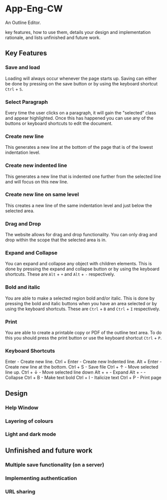 # App-Eng-CW
An Outline Editor.

key features, how to use them, details your design and implementation rationale, and lists unfinished and future work.

## Key Features

### Save and load
Loading will always occur whenever the page starts up.
Saving can either be done by pressing on the save button or by using the keyboard shortcut `Ctrl` + `S`.

### Select Paragraph
Every time the user clicks on a paragraph, it will gain the "selected" class and appear highlighted. Once this has happened you can use any of the buttons or keyboard shortcuts to edit the document.

### Create new line
This generates a new line at the bottom of the page that is of the lowest indentation level.

### Create new indented line 
This generates a new line that is indented one further from the selected line and will focus on this new line.

### Create new line on same level 
This creates a new line of the same indentation level and just below the selected area.

### Drag and Drop
The website allows for drag and drop functionality.
You can only drag and drop within the scope that the selected area is in.

### Expand and Collapse
You can expand and collapse any object with children elements.
This is done by pressing the expand and collapse button or by using the keyboard shortcuts. These are `Alt` + `+` and `Alt` + `-` respectively.

### Bold and italic 
You are able to make a selected region bold and/or italic.
This is done by pressing the bold and italic buttons when you have an area selected or by using the keyboard shortcuts. These are `Ctrl` + `B` and `Ctrl` + `I` respectively.


### Print
You are able to create a printable copy or PDF of the outline text area.
To do this you should press the print button or use the keyboard shortcut `Ctrl` + `P`.

### Keyboard Shortcuts


Enter - Create new line.
Ctrl + Enter - Create new Indented line.
Alt + Enter - Create new line at the bottom.
Ctrl + S - Save file
Ctrl + ↑ - Move selected line up.
Ctrl + ↓ - Move selected line down
Alt + + - Expand
Alt + - - Collapse
Ctrl + B - Make text bold
Ctrl + I - Italicize text
Ctrl + P - Print page


## Design 

### Help Window
### Layering of colours
### Light and dark mode


## Unfinished and future work

### Multiple save functionality (on a server)
### Implementing authentication
### URL sharing
